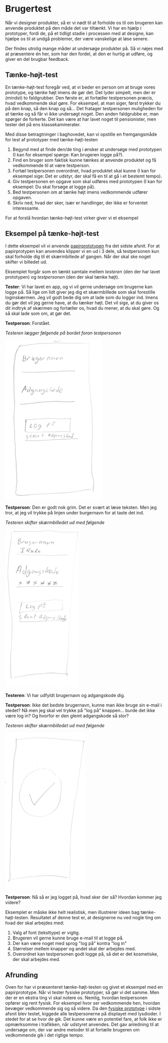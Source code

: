 # Brugertest
Når vi designer produkter, så er vi nødt til at forholde os til om brugeren kan anvende produktet på den måde det var tiltænkt. Vi har en hjælp i prototyper, fordi de, på et tidligt stadie i processen med at designe, kan hjælpe os til at undgå problemer, der være vanskelige at løse senere.

Der findes utrolig mange måder at undersøge produkter på. Så vi nøjes med at præsentere én her, som har den fordel, at den er hurtig at udføre, og giver en del brugbar feedback.

## Tænke-højt-test
En tænke-højt-test foregår ved, at vi beder en person om at bruge vores prototype, og tænke højt imens de gør det. Det lyder simpelt, men der er (mindst) to faldgrubber. Den første er, at fortæller testpersonen præcis, hvad vedkommende skal gøre. For eksempel, at man siger, først trykker du på den knap, så den knap og så... Det fratager testpersonen muligheden for at tænke og så får vi ikke undersøgt noget. Den anden faldgrubbe er, man spørger de forkerte. Det kan være at har lavet noget til pensionister, men tester det på ens klassekammerater. 

Med disse betragtninger i baghovedet, kan vi opstille en fremgangsmåde for test af prototyper med tænke-højt-testen
1. Begynd med at finde den/de ting i ønsker at undersøge med prototypen (I kan for eksempel spørge: Kan brugeren logge på?).
2. Find en bruger som faktisk kunne tænkes at anvende produktet og få vedkommende til at være testperson.
3. Fortæl testpersonen overordnet, hvad produktet skal kunne (I kan for eksempel sige: Det er udstyr, der skal få en til at gå i et bestemt tempo).
4. Giv testpersonen en opgave som skal udføres med prototypen (I kan for eksempel: Du skal forsøge at logge på).
5. Bed testpersonen om at tænke højt imens vedkommende udfører opgaven.
6. Skriv ned, hvad der sker, især er handlinger, der ikke er forventet interessante.

For at forstå hvordan tænke-højt-test virker giver vi et eksempel

## Eksempel på tænke-højt-test
I dette eksempel vil vi anvende [papirprototypen](prototyper.md#papirprototyper) fra det sidste afsnit. For at papirprotypen kan anvendes klipper vi en ud i 3 dele, så testpersonen kun skal forholde dig til ét skærmbillede af gangen. Når der skal ske noget skifter vi billedet ud.

Eksemplet forgår som en tænkt samtale mellem _testeren_ (den der har lavet prototypen) og _testpersonen_ (den der skal tænke højt).

**Tester**: Vi har lavet en app, og vi vil gerne undersøge om brugerne kan logge på. Så lige om lidt giver jeg dig et skærmbillede som skal forestille loginskærmen. Jeg vil godt bede dig om at lade som du logger ind. Imens du gør det vil jeg gerne have, at du tænker højt. Det vil sige, at du giver os dit indtryk af skærmen og fortæller os, hvad du mener, at du skal gøre. Og så skal lade som om, at gør det.

**Testperson**: Forstået.

_Testeren lægger følgende på bordet foran testpersonen_

![Papirprototype 1](./assets/papir1.png)

**Testperson**: Den er godt nok grim. Det er svært at læse teksten. Men jeg tror, at jeg vil trykke på linjen under burgernavn for at taste det ind.

_Testeren skifter skærmbilledet ud med følgende_

![Papirprototype 2](./assets/papir2.png)

**Testeren**: Vi har udfyldt brugernavn og adgangskode dig.

**Testperson**: Ikke det bedste brugernavn, kunne man ikke bruge sin e-mail i stedet? Nå men jeg skal vel trykke på "log på" knappen... burde det ikke være log in? Og hvorfor er den glemt adgangskode så stor?

_Testeren skifter skærmbilledet ud med følgende_

![Papirprototype 3](./assets/papir3.png)

**Testperson**: Nå så er jeg logget på, hvad sker der så? Hvordan kommer jeg videre?

Eksemplet er måske ikke helt realistisk, men illustrerer ideen bag tænke-højt-testen. Resultatet af denne test er, at designerne nu ved nogle ting om hvad der skal arbejdes med:
1. Valg af font (teksttype) er vigtig.
2. Brugeren vil gerne kunne bruge e-mail til at logge på. 
3. Der kan være noget med sprog "log på" kontra "log in"
4. Størrelser mellem knapper og andet skal der arbejdes med.
5. Overordnet kan testpersonen godt logge på, så det er det kosmetiske, der skal arbejdes med.

## Afrunding
Oven for har vi præsenteret tænke-højt-testen og givet et eksempel med en papirprototype. Når vi tester fysiske prototyper, så gør vi det samme. Men der er en ekstra ting vi skal notere os. Nemlig, hvordan testpersonen opfører sig rent fysisk. For eksempel hvor ser vedkommende hen, hvordan bevæger vedkommende sig og så videre. Da den [fysiske prototype](prototyper.md#fysiske-prototyper) i sidste afsnit blev testet, kiggede alle testpersonerne på displayet med lysdioder. I stedet for at se hvor de gik. Det kunne være en potentiel fare, at folk ikke er opmærksomme i trafikken, når udstyret anvendes. Det gav anledning til at undersøge om, der var andre metoder til at fortælle brugeren om vedkommende gik i det rigtige tempo.